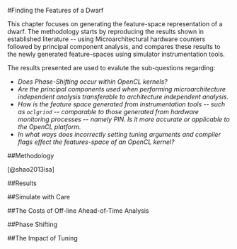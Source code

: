 #Finding the Features of a Dwarf

This chapter focuses on generating the feature-space representation of a dwarf.
The methodology starts by reproducing the results shown in established literature -- using Microarchitectural hardware counters followed by principal component analysis, and compares these results to the newly generated feature-spaces using simulator instrumentation tools.

The results presented are used to evalute the sub-questions regarding:

* *Does Phase-Shifting occur within OpenCL kernels?*
* *Are the principal components used when performing microarchitecture independent analysis transferable to architecture independent analysis.*
* *How is the feature space generated from instrumentation tools -- such as `oclgrind` -- comparable to those generated from hardware monitoring processes -- namely PIN. Is it more accurate or applicable to the OpenCL platform.*
* *In what ways does incorrectly setting tuning arguments and compiler flags effect the features-space of an OpenCL kernel?*

##Methodology

[@shao2013isa]

##Results

##Simulate with Care

##The Costs of Off-line Ahead-of-Time Analysis

##Phase Shifting

##The Impact of Tuning

